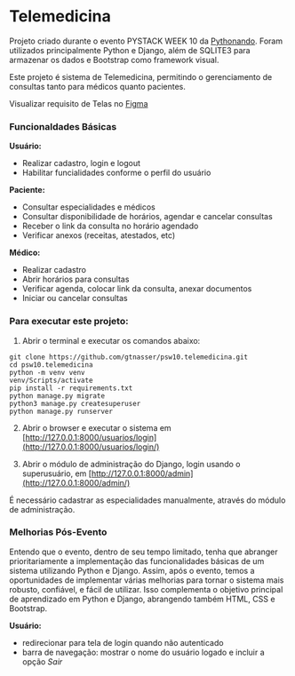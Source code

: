# Telemedicina

Projeto criado durante o evento PYSTACK WEEK 10 da [Pythonando](https://pythonando.com.br/psw/evento/).
Foram utilizados principalmente Python e Django, além de SQLITE3 para armazenar os dados e Bootstrap como framework visual.

Este projeto é sistema de Telemedicina, permitindo o gerenciamento de consultas tanto para médicos quanto pacientes.

Visualizar requisito de Telas no [Figma](https://www.figma.com/proto/BLKeIQ7XgxIGnSQnfqGIed/Untitled?type=design&node-id=2-3&scaling=min-zoom&page-id=0%3A1)


### Funcionaldades Básicas

**Usuário:**
- Realizar cadastro, login e logout
- Habilitar funcialidades conforme o perfil do usuário

**Paciente:**
- Consultar especialidades e médicos
- Consultar disponibilidade de horários, agendar e cancelar consultas
- Receber o link da consulta no horário agendado
- Verificar anexos (receitas, atestados, etc)

**Médico:**
- Realizar cadastro
- Abrir horários para consultas
- Verificar agenda, colocar link da consulta, anexar documentos
- Iniciar ou cancelar consultas



### Para executar este projeto:

1. Abrir o terminal e executar os comandos abaixo:

```shell
git clone https://github.com/gtnasser/psw10.telemedicina.git
cd psw10.telemedicina
python -m venv venv
venv/Scripts/activate
pip install -r requirements.txt
python manage.py migrate
python3 manage.py createsuperuser
python manage.py runserver
```

2. Abrir o browser e executar o sistema em [http://127.0.0.1:8000/usuarios/login](http://127.0.0.1:8000/usuarios/login/)

3. Abrir o módulo de administração do Django, login usando o superusuário, em [http://127.0.0.1:8000/admin](http://127.0.0.1:8000/admin/)

É necessário cadastrar as especialidades manualmente, através do módulo de administração.

### Melhorias Pós-Evento

Entendo que o evento, dentro de seu tempo limitado, tenha que abranger prioritariamente a implementação das funcionalidades básicas de um sistema utilizando Python e Django.
Assim, após o evento, temos a oportunidades de implementar várias melhorias para tornar o sistema mais robusto, confiável, e fácil de utilizar.
Isso complementa o objetivo principal de aprendizado em Python e Django, abrangendo também HTML, CSS e Bootstrap.

**Usuário:**
- redirecionar para tela de login quando não autenticado
- barra de navegação: mostrar o nome do usuário logado e incluir a opção *Sair*



